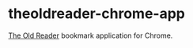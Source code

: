 theoldreader-chrome-app
=======================

[The Old Reader] bookmark application for Chrome.

  [The Old Reader]: http://theoldreader.com/
